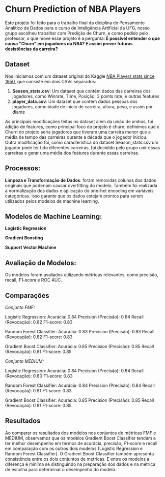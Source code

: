 # Churn Prediction of NBA Players
Este projeto foi feito para o trabalho final da diciplina de Pensamento Analítico de Dados para o curso de Inteligência Artificial da UFG, nosso grupo escolheu trabalhar com Predição de Churn, e como pedido pelo professor, o que move esse projeto é a pergunta: 
**É possível entender o que causa "Churn" em jogadores da NBA? E assim prever futuras desistências da carreira?**

## Dataset
Nós iniciamos com um dataset original do Kaggle [NBA Players stats since 1950](https://www.kaggle.com/datasets/drgilermo/nba-players-stats?select=Seasons_Stats.csv), que consiste em dois CSVs separados:
1. **Season_stats.csv**: Um dataset que contém dados das carreiras dos jogadores, como Winrate, Time, Posição, 3 points rate, e outras features
2. **player_data.csv**: Um dataset que contém dados pessoas dos jogadores, como idade de início de carreira, altura, peso, e assim por diante

As principais modificações feitas no dataset além da união de ambos, foi adição de features, como principal foco do projeto é churn, definimos que o Churn do projeto seria jogadores que tiveram uma carreira menor que a média de tempo das carreiras durante a década que o jogador iniciou. Outra modificação foi, como característica do dataset Season_stats.csv um jogador pode ter tido diferentes carreiras, foi decidido pelo grupo unir essas carreiras e gerar uma média dos features durante essas carreiras.

## Processos:
**Limpeza e Transformação de Dados**: foram removidas colunas dos dados originais que poderiam causar overfitting do modelo. Também foi realizada a normalização dos dados e aplicação do one-hot encoding em variáveis categóricas. Isso garante que os dados estejam prontos para serem utilizados pelos modelos de machine learning.

## Modelos de Machine Learning:

**Logistic Regression**

**Gradient Boosting**

**Support Vector Machine**

## Avaliação de Modelos: 
Os modelos foram avaliados utilizando métricas relevantes, como precisão, recall, F1-score e ROC AUC. 

## Comparações 

*Conjunto FMF:*

Logistic Regression:
Acurácia: 0.84
Precision (Precisão): 0.84
Recall (Revocação): 0.82
F1-score: 0.83

Random Forest Classifier:
Acurácia: 0.83
Precision (Precisão): 0.83
Recall (Revocação): 0.82
F1-score: 0.83

Gradient Boost Classifier:
Acurácia: 0.85
Precision (Precisão): 0.85
Recall (Revocação): 0.81
F1-score: 0.85

*Conjunto MEDIUM:*

Logistic Regression:
Acurácia: 0.84
Precision (Precisão): 0.84
Recall (Revocação): 0.80
F1-score: 0.83

Random Forest Classifier:
Acurácia: 0.84
Precision (Precisão): 0.84
Recall (Revocação): 0.81
F1-score: 0.83

Gradient Boost Classifier:
Acurácia: 0.85
Precision (Precisão): 0.85
Recall (Revocação): 0.81
F1-score: 0.85


## Resultados
Ao comparar os resultados dos modelos nos conjuntos de métricas FMF e MEDIUM, observamos que os modelos Gradient Boost Classifier tendem a ter melhor desempenho em termos de acurácia, precisão, F1-score e recall em comparação com os outros dois modelos (Logistic Regression e Random Forest Classifier). O Gradient Boost Classifier também apresenta consistência entre os dois conjuntos de métricas. E entre os modelos a diferença é miníma se distinguindo na preparação dos dados e na métrica de escolha para determinar o desempenho do modelo.

